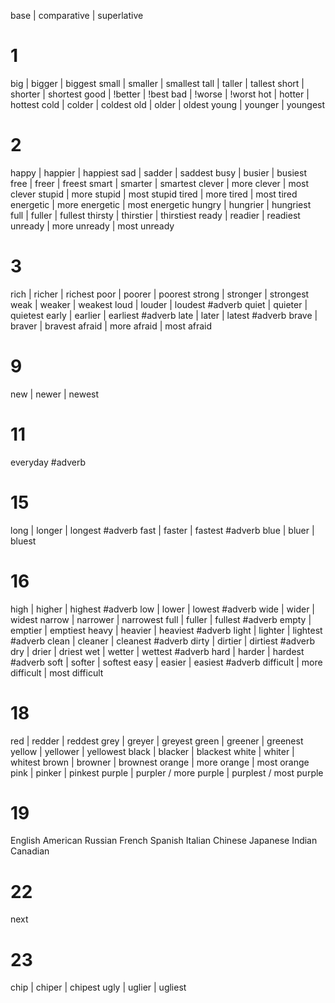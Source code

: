 base | comparative | superlative

# 1

big | bigger | biggest
small | smaller | smallest
tall | taller | tallest
short | shorter | shortest
good | !better | !best
bad | !worse | !worst
hot | hotter | hottest
cold | colder | coldest
old | older | oldest
young | younger | youngest

# 2

happy | happier | happiest
sad | sadder | saddest
busy | busier | busiest
free | freer | freest
smart | smarter | smartest
clever | more clever | most clever
stupid | more stupid | most stupid
tired | more tired | most tired
energetic | more energetic | most energetic
hungry | hungrier | hungriest
full | fuller | fullest
thirsty | thirstier | thirstiest
ready | readier | readiest
unready | more unready | most unready

# 3

rich | richer | richest
poor | poorer | poorest
strong | stronger | strongest
weak | weaker | weakest
loud | louder | loudest #adverb
quiet | quieter | quietest
early | earlier | earliest #adverb
late | later | latest #adverb
brave | braver | bravest
afraid | more afraid | most afraid

# 9

new | newer | newest

# 11

everyday #adverb

# 15

long | longer | longest #adverb
fast | faster | fastest #adverb
blue | bluer | bluest

# 16

high | higher | highest #adverb
low | lower | lowest #adverb
wide | wider | widest
narrow | narrower | narrowest
full | fuller | fullest #adverb
empty | emptier | emptiest
heavy | heavier | heaviest #adverb
light | lighter | lightest #adverb
clean | cleaner | cleanest #adverb
dirty | dirtier | dirtiest #adverb
dry | drier | driest
wet | wetter | wettest #adverb
hard | harder | hardest #adverb
soft | softer | softest
easy | easier | easiest #adverb
difficult | more difficult | most difficult

# 18

red | redder | reddest
grey | greyer | greyest
green | greener | greenest
yellow | yellower | yellowest
black | blacker | blackest
white | whiter | whitest
brown | browner | brownest
orange | more orange | most orange
pink | pinker | pinkest
purple | purpler / more purple | purplest / most purple

# 19

English
American
Russian
French
Spanish
Italian
Chinese
Japanese
Indian
Canadian

# 22

next

# 23

chip | chiper | chipest
ugly | uglier | ugliest
